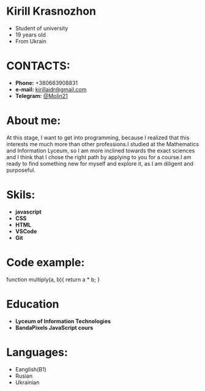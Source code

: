 # **Kirill Krasnozhon** 
 * Student of university
 * 19 years old
 * From Ukrain 

 # CONTACTS:
 * **Phone:** +380663908831
 * **e-mail:** kirillaidr@gmail.com
 * **Telegram:** [@Molin21](https://t.me/Molin21)

 # About me:
At this stage, I want to get into programming, because I realized that this interests me much more than other professions.I studied at the Mathematics and Information Lyceum, so I am more inclined towards the exact sciences and I think that I chose the right path by applying to you for a course.I am ready to find something new for myself and explore it, as I am diligent and purposeful. 

# Skils:
* **javascript**
* **CSS**
* **HTML**
* **VSCode**
* **Git**

# Code example:
function multiply(a, b){
    return  a * b;
}

# Education
* **Lyceum of Information Technologies**
* **BandaPixels JavaScript cours**

# Languages:
* Eanglish(B1)
* Rusian
* Ukrainian

